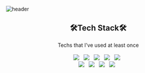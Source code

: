 ![header](https://capsule-render.vercel.app/api?type=slice&color=auto&height=250&section=header&text=Jieun%20Jeong&fontSize=90&animation=fadeIn&fontAlignY=38&desc=%20&descAlignY=62&descAlign=62)

<h2 align="center"> 🛠Tech Stack🛠 </h2>

<p align="center"> Techs that I've used at least once<br><br>
  <img src="https://img.shields.io/badge/-JAVA-007396?style=flat-square&logo=Java&logoColor=white"/>&nbsp;&nbsp;
  <img src="https://img.shields.io/badge/-JavaScript-F7DF1E?style=flat-square&logo=JavaScript&logoColor=white"/>&nbsp;&nbsp;
  <img src="https://img.shields.io/badge/-JQuery-0769AD?style=flat-square&logo=JQuery&logoColor=white"/>&nbsp;&nbsp;
  <img src="https://img.shields.io/badge/-CSS-1572B6?style=flat-square&logo=CSS3&logoColor=white"/>&nbsp;&nbsp;
  <img src="https://img.shields.io/badge/-MySQL-4479A1?style=flat-square&logo=MySQL&logoColor=white"/>&nbsp;&nbsp;
  <br>
  <img src="https://img.shields.io/badge/-Eclipse-525C86?style=flat-square&logo=Eclipse&logoColor=white"/>&nbsp;&nbsp;
  <img src="https://img.shields.io/badge/-Spring-6DB33F?style=flat-square&logo=Spring&logoColor=white"/>&nbsp;&nbsp;
  <img src="https://img.shields.io/badge/-Apache Tomcat-F8DC75?style=flat-square&logo=Apache Tomcat&logoColor=white"/>&nbsp;&nbsp;
  <img src="https://img.shields.io/badge/-GitHub-181717?style=flat-square&logo=GitHub&logoColor=white"/>&nbsp;&nbsp;
  <!--<img src="https://img.shields.io/badge/Python-3766AB?style=flat-square&logo=Python&logoColor=white"/></a>&nbsp-->
</p>
